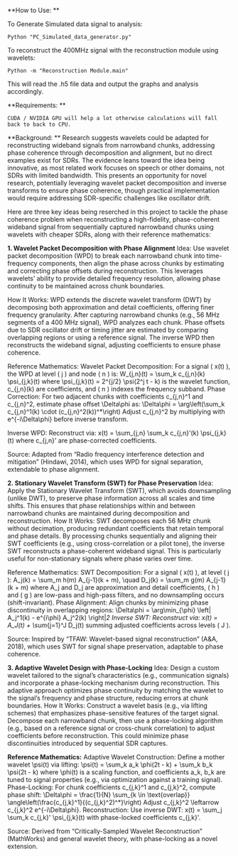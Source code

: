 
**How to Use: **

To Generate Simulated data signal to analysis: 
    
    Python "PC_Simulated_data_generator.py"

To reconstruct the 400MHz signal with the reconstruction module using wavelets: 

    Python -m "Reconstruction Module.main"

  This will read the  .h5  file data and output the graphs and analysis accordingly.  

**Requirements: **

    CUDA / NVIDIA GPU will help a lot otherwise calculations will fall back to back to CPU.


**Background: ** 
Research suggests wavelets could be adapted for reconstructing wideband signals from narrowband chunks, addressing phase coherence 
through decomposition and alignment, but no direct examples exist for SDRs. The evidence leans toward the  idea being innovative, 
as most related work focuses on speech or other domains, not SDRs with limited bandwidth. This presents an opportunity for novel research,
potentially leveraging wavelet packet decomposition and inverse transforms to ensure phase coherence, though practical implementation 
would require addressing SDR-specific challenges like oscillator drift.

Here are three key ideas being reserched in this project to tackle the phase coherence problem when reconstructing a high-fidelity,
phase-coherent wideband signal from sequentially captured narrowband chunks using wavelets with cheaper SDRs, along with their reference mathematics:

**1. Wavelet Packet Decomposition with Phase Alignment**
Idea: Use wavelet packet decomposition (WPD) to break each narrowband chunk into time-frequency components, then align the phase across
chunks by estimating and correcting phase offsets during reconstruction. This leverages wavelets’ ability to provide detailed frequency
resolution, allowing phase continuity to be maintained across chunk boundaries.

How It Works: WPD extends the discrete wavelet transform (DWT) by decomposing both approximation and detail coefficients, offering finer
frequency granularity. After capturing narrowband chunks (e.g., 56 MHz segments of a 400 MHz signal), WPD analyzes each chunk.
Phase offsets due to SDR oscillator drift or timing jitter are estimated by comparing overlapping regions or using a reference signal. 
The inverse WPD then reconstructs the wideband signal, adjusting coefficients to ensure phase coherence.

Reference Mathematics:
Wavelet Packet Decomposition: For a signal ( x(t) ), the WPD at level ( j ) and node ( n ) is:
W_{j,n}(t) = \sum_k c_{j,n}(k) \psi_{j,k}(t)
where \psi_{j,k}(t) = 2^{j/2} \psi(2^j t - k) is the wavelet function, c_{j,n}(k) are coefficients, and ( n ) indexes the frequency subband.
Phase Correction: For two adjacent chunks with coefficients c_{j,n}^1 and c_{j,n}^2, estimate phase offset \Delta\phi as:
\Delta\phi = \arg\left(\sum_k c_{j,n}^1(k) \cdot (c_{j,n}^2(k))^*\right)
Adjust c_{j,n}^2 by multiplying with e^{-i\Delta\phi} before inverse transform.

Inverse WPD: Reconstruct via:
x(t) = \sum_{j,n} \sum_k c_{j,n}'(k) \psi_{j,k}(t)
where c_{j,n}' are phase-corrected coefficients.

Source: Adapted from “Radio frequency interference detection and mitigation” (Hindawi, 2014), which uses WPD for signal separation, extendable to phase alignment.

**2. Stationary Wavelet Transform (SWT) for Phase Preservation**
Idea: Apply the Stationary Wavelet Transform (SWT), which avoids downsampling (unlike DWT), to preserve phase information across all scales and time shifts.
 This ensures that phase relationships within and between narrowband chunks are maintained during decomposition and reconstruction.
How It Works: SWT decomposes each 56 MHz chunk without decimation, producing redundant coefficients that retain temporal and phase details.
By processing chunks sequentially and aligning their SWT coefficients (e.g., using cross-correlation or a pilot tone), the inverse SWT
reconstructs a phase-coherent wideband signal. This is particularly useful for non-stationary signals where phase varies over time.

Reference Mathematics:
SWT Decomposition: For a signal ( x(t) ), at level ( j ):
A_j(k) = \sum_m h(m) A_{j-1}(k + m), \quad D_j(k) = \sum_m g(m) A_{j-1}(k + m)
where A_j and D_j are approximation and detail coefficients, ( h ) and ( g ) are low-pass and high-pass filters, and no downsampling occurs (shift-invariant).
Phase Alignment: Align chunks by minimizing phase discontinuity in overlapping regions:
\Delta\phi = \arg\min_{\phi} \left\| A_j^1(k) - e^{i\phi} A_j^2(k) \right\|_2
Inverse SWT: Reconstruct via:
x(t) = A_J(t) + \sum_{j=1}^J D_j(t)
summing adjusted coefficients across levels ( J ).

Source: Inspired by “TFAW: Wavelet-based signal reconstruction” (A&A, 2018), which uses SWT for signal shape preservation, adaptable to phase coherence.

**3. Adaptive Wavelet Design with Phase-Locking**
Idea: Design a custom wavelet tailored to the signal’s characteristics (e.g., communication signals) and incorporate a phase-locking mechanism during reconstruction. This adaptive approach optimizes phase continuity by matching the wavelet to the signal’s frequency and phase structure, reducing errors at chunk boundaries.
How It Works: Construct a wavelet basis (e.g., via lifting schemes) that emphasizes phase-sensitive features of the target signal. Decompose each narrowband chunk, then use a phase-locking algorithm (e.g., based on a reference signal or cross-chunk correlation) to adjust coefficients before reconstruction. This could minimize phase discontinuities introduced by sequential SDR captures.

**Reference Mathematics:**
Adaptive Wavelet Construction: Define a mother wavelet \psi(t) via lifting:
\psi(t) = \sum_k a_k \phi(2t - k) + \sum_k b_k \psi(2t - k)
where \phi(t) is a scaling function, and coefficients a_k, b_k are tuned to signal properties (e.g., via optimization against a training signal).
Phase-Locking: For chunk coefficients c_{j,k}^1 and c_{j,k}^2, compute phase shift:
\Delta\phi = \frac{1}{N} \sum_{k \in \text{overlap}} \angle\left(\frac{c_{j,k}^1}{(c_{j,k}^2)^*}\right)
Adjust c_{j,k}^2 \leftarrow c_{j,k}^2 e^{-i\Delta\phi}.
Reconstruction: Use inverse DWT:
x(t) = \sum_j \sum_k c_{j,k}' \psi_{j,k}(t)
with phase-locked coefficients c_{j,k}'.

Source: Derived from “Critically-Sampled Wavelet Reconstruction” (MathWorks) and general wavelet theory, with phase-locking as a novel extension.
